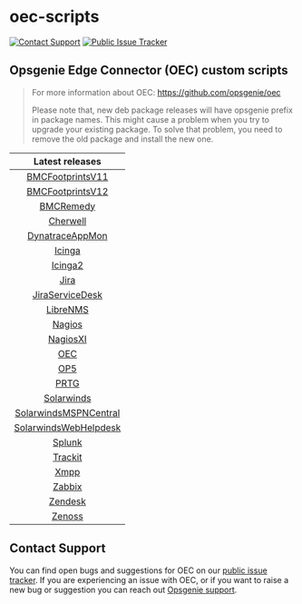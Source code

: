 # oec-scripts
[![Contact Support](https://img.shields.io/badge/-Contact%20Support-blue)](https://support.atlassian.com/contact/#/)
[![Public Issue Tracker](https://img.shields.io/badge/-Public%20Issue%20Tracker-blue)](https://jira.atlassian.com/browse/OPSGENIE-803?jql=project%3DOPSGENIE%20AND%20component%20in%20(%22OEC%20-%20Configuration%22%2C%20%22OEC%20-%20Installation%22)%20and%20resolution%20is%20EMPTY)
## Opsgenie Edge Connector (OEC) custom scripts
  
> For more information about OEC: https://github.com/opsgenie/oec
>
> Please note that, new deb package releases will have opsgenie prefix in package names. This might cause a problem when you try to upgrade your existing package. To solve that problem, you need to remove the old package and install the new one.

| Latest releases |
| :-------------: |
| [BMCFootprintsV11](https://github.com/opsgenie/oec-scripts/releases/tag/BMCFootprintsV11-1.1.3_oec-1.1.3) |
| [BMCFootprintsV12](https://github.com/opsgenie/oec-scripts/releases/tag/BMCFootprintsV12-1.1.3_oec-1.1.3) |
| [BMCRemedy](https://github.com/opsgenie/oec-scripts/releases/tag/BMCRemedy-1.1.3_oec-1.1.3) |
| [Cherwell](https://github.com/opsgenie/oec-scripts/releases/tag/Cherwell-1.1.4_oec-1.1.3) |
| [DynatraceAppMon](https://github.com/opsgenie/oec-scripts/releases/tag/DynatraceAppMon-1.1.3_oec-1.1.3) |
| [Icinga](https://github.com/opsgenie/oec-scripts/releases/tag/Icinga-1.1.4_oec-1.1.3) |
| [Icinga2](https://github.com/opsgenie/oec-scripts/releases/tag/Icinga2-1.1.5_oec-1.1.3) |
| [Jira](https://github.com/opsgenie/oec-scripts/releases/tag/Jira-1.1.3_oec-1.1.3) |
| [JiraServiceDesk](https://github.com/opsgenie/oec-scripts/releases/tag/JiraServiceDesk-1.1.4_oec-1.1.3) |
| [LibreNMS](https://github.com/opsgenie/oec-scripts/releases/tag/LibreNMS-1.1.3_oec-1.1.3) |
| [Nagios](https://github.com/opsgenie/oec-scripts/releases/tag/Nagios-1.1.4_oec-1.1.3) |
| [NagiosXI](https://github.com/opsgenie/oec-scripts/releases/tag/NagiosXI-1.1.5_oec-1.1.3) |
| [OEC](https://github.com/opsgenie/oec-scripts/releases/tag/OEC-1.1.3_oec-1.1.3) |
| [OP5](https://github.com/opsgenie/oec-scripts/releases/tag/OP5-1.1.3_oec-1.1.3) |
| [PRTG](https://github.com/opsgenie/oec-scripts/releases/tag/PRTG-1.1.3_oec-1.1.3) |
| [Solarwinds](https://github.com/opsgenie/oec-scripts/releases/tag/Solarwinds-1.1.3_oec-1.1.3) |
| [SolarwindsMSPNCentral](https://github.com/opsgenie/oec-scripts/releases/tag/SolarwindsMSPNCentral-1.1.3_oec-1.1.3) |
| [SolarwindsWebHelpdesk](https://github.com/opsgenie/oec-scripts/releases/tag/SolarwindsWebHelpdesk-1.1.3_oec-1.1.3) |
| [Splunk](https://github.com/opsgenie/oec-scripts/releases/tag/Splunk-1.1.4_oec-1.1.3) |
| [Trackit](https://github.com/opsgenie/oec-scripts/releases/tag/Trackit-1.1.3_oec-1.1.3) |
| [Xmpp](https://github.com/opsgenie/oec-scripts/releases/tag/Xmpp-1.1.3_oec-1.1.3) |
| [Zabbix](https://github.com/opsgenie/oec-scripts/releases/tag/Zabbix-1.1.6_oec-1.1.3) |
| [Zendesk](https://github.com/opsgenie/oec-scripts/releases/tag/Zendesk-1.1.3_oec-1.1.3) |
| [Zenoss](https://github.com/opsgenie/oec-scripts/releases/tag/Zenoss-1.1.3_oec-1.1.3) |

## Contact Support
You can find open bugs and suggestions for OEC on our [public issue tracker](https://jira.atlassian.com/browse/OPSGENIE-803?jql=project%3DOPSGENIE%20AND%20component%20in%20(%22OEC%20-%20Configuration%22%2C%20%22OEC%20-%20Installation%22)%20and%20resolution%20is%20EMPTY). If you are experiencing an issue with OEC, or if you want to raise a new bug or suggestion you can reach out [Opsgenie support](https://support.atlassian.com/contact/#/).

